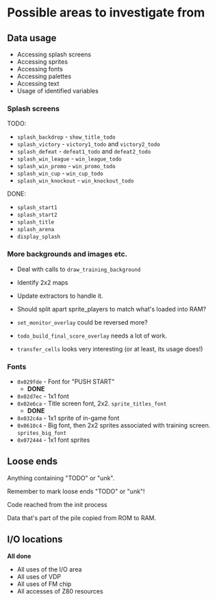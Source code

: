 # Possible areas to investigate from

## Data usage

 * Accessing splash screens
 * Accessing sprites
 * Accessing fonts
 * Accessing palettes
 * Accessing text
 * Usage of identified variables

### Splash screens

TODO:

 * `splash_backdrop` - `show_title_todo`
 * `splash_victory` - `victory1_todo` and `victory2_todo`
 * `splash_defeat` - `defeat1_todo` and `defeat2_todo`
 * `splash_win_league` - `win_league_todo`
 * `splash_win_promo` -  `win_promo_todo`
 * `splash_win_cup` - `win_cup_todo`
 * `splash_win_knockout` - `win_knockout_todo`

DONE:

 * `splash_start1`
 * `splash_start2`
 * `splash_title`
 * `splash_arena`
 * `display_splash`

### More backgrounds and images etc.

 * Deal with calls to `draw_training_background`
 * Identify 2x2 maps
 * Update extractors to handle it.
 * Should split apart sprite_players to match what's loaded into RAM?

 * `set_monitor_overlay` could be reversed more?
 * `todo_build_final_score_overlay` needs a lot of work.
 * `transfer_cells` looks very interesting (or at least, its usage does!)

### Fonts

 * `0x029fde` - Font for "PUSH START"
    * **DONE**
 * `0x02d7ec` - 1x1 font
 * `0x02e6ca` - Title screen font, 2x2. `sprite_titles_font`
   * **DONE**
 * `0x032c4a` - 1x1 sprite of in-game font
 * `0x0610c4` - Big font, then 2x2 sprites associated with training
                screen. `sprites_big_font`
 * `0x072444` - 1x1 font sprites

## Loose ends

Anything containing "TODO" or "unk".

Remember to mark loose ends "TODO" or "unk"!

Code reached from the init process

Data that's part of the pile copied from ROM to RAM.

## I/O locations

**All done**

 * All uses of the I/O area
 * All uses of VDP
 * All uses of FM chip
 * All accesses of Z80 resources
